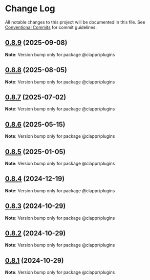 # Change Log

All notable changes to this project will be documented in this file.
See [Conventional Commits](https://conventionalcommits.org) for commit guidelines.

## [0.8.9](https://github.com/clappr/clappr-plugins/compare/@clappr/plugins@0.8.8...@clappr/plugins@0.8.9) (2025-09-08)

**Note:** Version bump only for package @clappr/plugins

## [0.8.8](https://github.com/clappr/clappr-plugins/compare/@clappr/plugins@0.8.7...@clappr/plugins@0.8.8) (2025-08-05)

**Note:** Version bump only for package @clappr/plugins

## [0.8.7](https://github.com/clappr/clappr-plugins/compare/@clappr/plugins@0.8.6...@clappr/plugins@0.8.7) (2025-07-02)

**Note:** Version bump only for package @clappr/plugins

## [0.8.6](https://github.com/clappr/clappr-plugins/compare/@clappr/plugins@0.8.5...@clappr/plugins@0.8.6) (2025-05-15)

**Note:** Version bump only for package @clappr/plugins

## [0.8.5](https://github.com/clappr/clappr-plugins/compare/@clappr/plugins@0.8.4...@clappr/plugins@0.8.5) (2025-01-05)

**Note:** Version bump only for package @clappr/plugins

## [0.8.4](https://github.com/clappr/clappr-plugins/compare/@clappr/plugins@0.8.3...@clappr/plugins@0.8.4) (2024-12-19)

**Note:** Version bump only for package @clappr/plugins

## [0.8.3](https://github.com/clappr/clappr-plugins/compare/@clappr/plugins@0.8.2...@clappr/plugins@0.8.3) (2024-10-29)

**Note:** Version bump only for package @clappr/plugins

## [0.8.2](https://github.com/clappr/clappr-plugins/compare/@clappr/plugins@0.8.1...@clappr/plugins@0.8.2) (2024-10-29)

**Note:** Version bump only for package @clappr/plugins

## [0.8.1](https://github.com/clappr/clappr-plugins/compare/@clappr/plugins@0.8.0...@clappr/plugins@0.8.1) (2024-10-29)

**Note:** Version bump only for package @clappr/plugins
